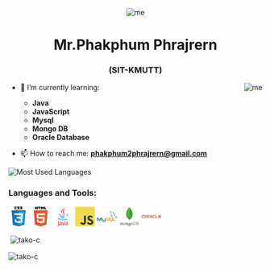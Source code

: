 
<p align="center">
<img  alt="me" src="https://i.pinimg.com/originals/05/f1/7d/05f17d6e87ad18f65940f896f4cf11a4.gif">
</p>

<h1 align="center">Mr.Phakphum Phrajrern</h1>
<h3 align="center">(SIT-KMUTT)</h3>

<img align="right" alt="me" with="400" src="https://media.tenor.com/AdZwFyHVZZwAAAAi/kawaii-cute.gif">

- 🌱 I’m currently learning:
  - **Java**
  - **JavaScript**
  - **Mysql** 
  - **Mongo DB** 
  - **Oracle Database**

- 📫 How to reach me: **phakphum2phrajrern@gmail.com**

<div style="flex: 1; margin-right: 10px;">
    <img src="https://github-readme-stats.vercel.app/api/top-langs/?username=Tako-C&layout=compact&theme=dark&hide_border=true" alt="Most Used Languages"/>
</div>

<h3 align="left">Languages and Tools:</h3>
<p align="left">
  <img src="https://raw.githubusercontent.com/devicons/devicon/master/icons/css3/css3-original-wordmark.svg" alt="css3" width="40" height="40"/>
  <img src="https://raw.githubusercontent.com/devicons/devicon/master/icons/html5/html5-original-wordmark.svg" alt="html5" width="40" height="40"/>
  <img src="https://raw.githubusercontent.com/devicons/devicon/master/icons/java/java-original-wordmark.svg" alt="java" width="40" height="40"/>
  <img src="https://raw.githubusercontent.com/devicons/devicon/master/icons/javascript/javascript-original.svg" alt="javascript" width="40" height="40"/>
  <img src="https://raw.githubusercontent.com/devicons/devicon/master/icons/mysql/mysql-original-wordmark.svg" alt="mysql" width="40" height="40"/>
  <img src="https://raw.githubusercontent.com/devicons/devicon/master/icons/mongodb/mongodb-original-wordmark.svg" alt="mongodb" width="40" height="40"/>
  <img src="https://raw.githubusercontent.com/devicons/devicon/master/icons/oracle/oracle-original.svg" alt="oracle" width="40" height="40"/>
</p>

</p>





<p>&nbsp;<img align="center" src="https://github-readme-stats.vercel.app/api?username=tako-c&show_icons=true&locale=en" alt="tako-c" /></p>

<p><img align="center" src="https://github-readme-streak-stats.herokuapp.com/?user=tako-c&" alt="tako-c" /></p>
